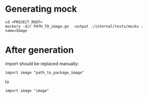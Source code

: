 # Generating mock
```
cd <PROJECT_ROOT>
mockery -dir PATH_TO_image.go  -output ./internal/tests/mocks -name=Image
```

# After generation
import should be replaced manually:
```
import image "path_to_package_image"
```
to
```
import image "image"
```